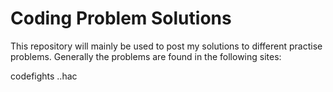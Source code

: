 # Coding Problem Solutions

This repository will mainly be used to post my solutions to different practise problems. Generally the problems are found in the following sites:

codefights
..hac


